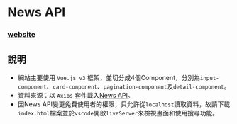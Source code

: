 # News API
### **[website](https://chengyuu.github.io/news-api/)**
## 說明
* 網站主要使用 `Vue.js v3` 框架，並切分成4個Component，分別為`input-component`、`card-component`、`pagination-component`及`detail-component`。
* 資料來源：以 `Axios` 套件載入[News API](https://newsapi.org/docs/endpoints/everything)。
* 因News API變更免費使用者的權限，只允許從`localhost`讀取資料，故請下載`index.html`檔案並於`vscode`開啟`liveServer`來檢視畫面和使用搜尋功能。
